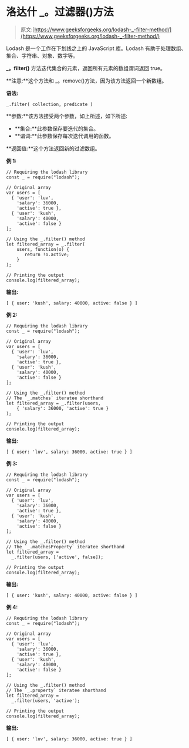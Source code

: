 # 洛达什 _。过滤器()方法

> 原文:[https://www.geeksforgeeks.org/lodash-_-filter-method/](https://www.geeksforgeeks.org/lodash-_-filter-method/)

Lodash 是一个工作在下划线之上的 JavaScript 库。Lodash 有助于处理数组、集合、字符串、对象、数字等。

**_。filter()** 方法迭代集合的元素，返回所有元素的数组谓词返回 true。

**注意:**这个方法和 _。remove()方法，因为该方法返回一个新数组。

**语法:**

```
_.filter( collection, predicate )
```

**参数:**该方法接受两个参数，如上所述，如下所述:

*   **集合:**此参数保存要迭代的集合。
*   **谓词:**此参数保存每次迭代调用的函数。

**返回值:**这个方法返回新的过滤数组。

**例 1:**

```
// Requiring the lodash library 
const _ = require("lodash"); 

// Original array 
var users = [
  { 'user': 'luv',
    'salary': 36000,
    'active': true },
  { 'user': 'kush', 
    'salary': 40000,
    'active': false }
];

// Using the _.filter() method
let filtered_array = _.filter(
    users, function(o) {
       return !o.active;
    }
);

// Printing the output 
console.log(filtered_array);
```

**输出:**

```
[ { user: 'kush', salary: 40000, active: false } ]
```

**例 2:**

```
// Requiring the lodash library 
const _ = require("lodash"); 

// Original array 
var users = [
  { 'user': 'luv',
    'salary': 36000,
    'active': true },
  { 'user': 'kush', 
    'salary': 40000,
    'active': false }
];

// Using the _.filter() method
// The `_.matches` iteratee shorthand
let filtered_array = _.filter(users, 
    { 'salary': 36000, 'active': true }
);

// Printing the output 
console.log(filtered_array);
```

**输出:**

```
[ { user: 'luv', salary: 36000, active: true } ]
```

**例 3:**

```
// Requiring the lodash library 
const _ = require("lodash"); 

// Original array 
var users = [
  { 'user': 'luv',
    'salary': 36000,
    'active': true },
  { 'user': 'kush', 
    'salary': 40000,
    'active': false }
];

// Using the _.filter() method
// The `_.matchesProperty` iteratee shorthand
let filtered_array =
  _.filter(users, ['active', false]);

// Printing the output 
console.log(filtered_array);
```

**输出:**

```
[ { user: 'kush', salary: 40000, active: false } ]
```

**例 4:**

```
// Requiring the lodash library 
const _ = require("lodash"); 

// Original array 
var users = [
  { 'user': 'luv',
    'salary': 36000,
    'active': true },
  { 'user': 'kush', 
    'salary': 40000,
    'active': false }
];

// Using the _.filter() method
// The `_.property` iteratee shorthand
let filtered_array =
  _.filter(users, 'active');

// Printing the output 
console.log(filtered_array);
```

**输出:**

```
[ { user: 'luv', salary: 36000, active: true } ]
```